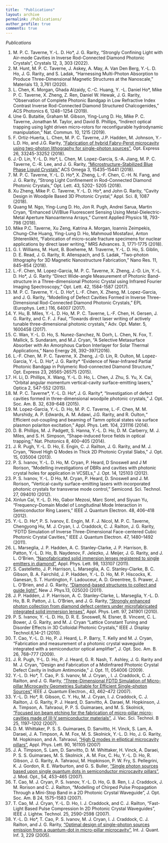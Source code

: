 ```yaml
---
title:  "Publications"
layout: archive
permalink: /Publications/
author_profile: true
comments: true
---
```

*Publications*

1. M. P. C. Taverne, Y.-L. D. Ho*, J. G. Rarity, “Strongly Confining Light with Air-mode Cavities in Inverse Rod-Connected Diamond Photonic Crystals”, Crystals 12, 3, 303 (2022).
2. M. Hunt, M. P. C. Taverne, J. Askey, A. May, A. Van Den Berg, Y.-L. D. Ho, J. G. Rarity, and S. Ladak, “Harnessing Multi-Photon Absorption to Produce Three-Dimensional Magnetic Structures at the Nanoscale,” Materials 13, 3,761 (2020).
3. L. Chen, K. Morgan, Ghada Alzaidy, C.-C. Huang, Y. -L. Daniel Ho*, Mike P. C. Taverne, X. Zheng, Z. Ren, Daniel W. Hewak, J. G. Rarity, “Observation of Complete Photonic Bandgap in Low Refractive Index Contrast Inverse Rod-Connected Diamond Structured Chalcogenides,” ACS Photonics 6, 1248−1254 (2019). 
4.	Une G. Butaitie, Graham M. Gibson, Ying-Lung D. Ho, Mike P. C. Taverne, Jonathan M. Taylor, and David B. Phillips, “Indirect optical trapping using light driven micro-rotors for reconfigurable hydrodynamic manipulation,” Nat. Commun. 10, 1215 (2019).
5. F. Ortiz-Huerta, L. Chen, M. P. C.  Taverne, J.P. Hadden, M. Johnson, Y.-L.D. Ho, and J.G. Rarity, ["Fabrication of hybrid Fabry-Perot microcavity using two-photon lithography for single-photon sources"](https://doi.org/10.1364/OE.26.033245), Opt. Express 26, 33245-33252 (2018).
6. J.-D. Lin, Y.-L. D. Ho*, L. Chen, M. Lopez-Garcia, S.-A. Jiang, M. P. C. Taverne, C.-R. Lee, and J. G. Rarity, [“Microstructure-Stabilized Blue Phase Liquid Crystals”](https://doi.org/10.1021/acsomega.8b01749) ACS Omega 3, 15435–15441 (2018).
7.	M. P. C. Taverne, Y.-L. D. Ho*, X. Zheng, L.-F. Chen, C.-H. N. Fang, and J. G. Rarity, “Strong Light Confinement in Rod-Connected Diamond Photonic Crystals,” Opt. Lett. 43, 5202- 5205 (2018).  
8.	Xu Zheng, Mike P. C. Taverne, Y.-L. D. Ho*, and John G. Rarity, “Cavity Design in Woodpile Based 3D Photonic Crystal,” Appl. Sci. 8, 1087 (2018). 
9.	Quang M. Ngo, Ying-Lung D. Ho, Jon R. Pugh, Andrei Sarua, Martin Cryan, “Enhanced UV/Blue Fluorescent Sensing Using Metal-Dielectric-Metal Aperture Nanoantenna Arrays,” Current Applied Physics 18, 793-798 (2018). 
10.	Mike P.C. Taverne, Xu Zeng, Katrina A. Morgan, Ioannis Zeimpekis, Chung-Che Huang, Ying-Lung D. Ho, Mahmoud Mostafavi, Anton Shterenlikht, “Fabrication of micro-scale fracture specimens for nuclear applications by direct laser writing,” MRS Advances. 3, 1771-1775 (2018). 
11.	G. I. Williams, M. Hunt, B. Boeheme, M. Traverne, Y.-L. D. Ho, S. Giblin, D. E. Read, J. G. Rarity, R. Allenspach, and S. Ladak, “Two-photon lithography for 3D Magnetic Nanostructure Fabrication,” Nano Res. 11, 845–854 (2018). 
12.	L.-F. Chen, M. Lopez-Garcia, M. P. C. Taverne, X. Zheng, J.-D. Lin, Y.-L. D. Ho*, J. G. Rarity “Direct Wide-angle Measurement of Photonic Band-structure in a Three-dimensional Photonic Crystal using Infrared Fourier Imaging Spectroscopy,” Opt. Lett.  42, 1584-1587 (2017). 
13.	M. P. C. Taverne, Y.-L. D. Ho*, L.-F. Chen, X. Zheng, M. Lopez-Garcia, and J. G. Rarity, “Modelling of Defect Cavities Formed in Inverse Three-Dimensional Rod-Connected Diamond Photonic Crystals,” EPL (Europhys. Lett.) 116, 64007 (2017). 
14.	Y. Hu, B. Miles, Y.-L. D. Ho, M. P. C. Taverne, L.-F. Chen, H. Gersen, J. G. Rarity, and C. F. J. Faul, “Towards direct laser writing of actively tunable three-dimensional photonic crystals,” Adv. Opt. Mater. 5, 1600458 (2017). 
15.	C. Wan, Y.-L. D. Ho, S. Nunez-Sanchez, N. Dorh, L. Chen, N. Fox, T. Mallick, S. Sundaram, and M.J. Cryan, “A Selective Metasurface Absorber with An Amorphous Carbon Interlayer for Solar Thermal Applications,” Nano Energy 26, 392–397(2016). 
16.	L.-F. Chen, M. P. C. Taverne, X. Zheng, J.-D. Lin, R. Oulton, M. Lopez-Garcia, Y.-L. D. Ho*, J. G. Rarity* “Evidence of Near-Infrared Partial Photonic Bandgap in Polymeric Rod-connected Diamond Structure,” Opt. Express 23, 26565-26575 (2015).  
17.	H. Li, D. Phillips, X. Wang, Y.-L. D. Ho, L. Chen, J. Zhu, S. Yu, X. Cai, “Orbital angular momentum vertical-cavity surface-emitting lasers,” Optica 2, 547-552 (2015). 
18.	M. P. C. Taverne*, Y.-L. D. Ho*, J. G. Rarity*, “Investigation of defect cavities formed in three-dimensional woodpile photonic crystals,” J. Opt. Soc. Am. B. 32, 639-648 (2015). 
19.	M. Lopez-Garcia, Y.-L. D. Ho, M. P. C. Taverne, L.-F. Chen, M. M. Murshidy, A. P. Edwards, A. M. Adawi, J.G. Rarity, and R. Oulton,“ Efficient out-coupling and beaming of Tamm optical states via surface plasmon polariton excitation,” Appl. Phys. Lett. 104, 231116 (2014).
20.	D. B. Phillips, M. J. Padgett, S. Hanna, Y.-L. D. Ho, D. M. Carberry, M. J. Miles, and S. H. Simpson, “Shape-induced force fields in optical trapping,” Nat. Photonics 8, 400–405 (2014).  
21.	J. R. Pugh, Y.-L. D. Ho, E. Engin, C. J. Railton, J. G. Rarity, and M. J. Cryan, "Novel High Q Modes in Thick 2D Photonic Crystal Slabs," J. Opt. 15, 035004 (2013). 
22.	P. S. Ivanov, Y.-L. D. Ho, M. Cryan, P. Heard, D Snoswell and J M Rorison, “Modelling investigations of DBRs and cavities with photonic crystal holes for application in VCSELs,” J. Opt. 14, 125103 (2012). 
23.	P. S. Ivanov, Y.-L. D Ho, M. Cryan, P. Heard, D. Snoswell and J. M. Rorison, “Vertical-cavity surface-emitting lasers with incorporated photonic crystals for transverse mode control,” Semicond. Sci. Technol. 27, 094010 (2012). 
24.	Xinlun Cai, Y.-L. D. Ho, Gabor Mezosi, Marc Sorel, and Siyuan Yu, “Frequency-Domain Model of Longitudinal Mode Interaction in Semiconductor Ring Lasers,” IEEE J. Quantum Electron. 48, 406–418 (2012). 
25.	Y.-L. D. Ho*, P. S. Ivanov, E. Engin, M. F. J. Nicol, M.  P. C. Taverne,  Chengyong Hu,  M. J. Cryan, I. J. Craddock, C. J. Railton, J. G. Rarity, “FDTD Simulation of Inverse Three-Dimensional Face-centered Cubic Photonic Crystal Cavities,” IEEE J. Quantum Electron. 47, 1480–1492 (2011). 
26.	L. Marseglia, J. P. Hadden, A. C. Stanley-Clarke, J. P. Harrison, B. Patton, Y.-L. D. Ho, B. Naydenov, F. Jelezko, J. Meijer, J. G. Rarity, and J. L. O'Brien, [“Nanofabricated solid immersion lenses registered to single emitters in diamond”](https://doi.org/10.1063/1.3573870), Appl. Phys. Lett. 98, 133107 (2011).
27.	S. Castelletto, J. P. Harrison, L. Marseglia, A. C. Stanley-Clarke, B. C. Gibson, B. A. Fairchild, J. P. Hadden, Y.-L. D. Ho, M. P. Hiscocks, K. Ganesan, S. T. Huntington, F. Ladouceur, A. D. Greentree, S. Prawer, J. L. O'Brien, and J. G. Rarity, [“Diamond-based structures to collect and guide light”](https://doi.org/10.1088/1367-2630/13/2/025020), New J. Phys.13, 025020 (2011).
28.	J. P. Hadden, J. P. Harrison, A. C. Stanley-Clarke, L. Marseglia, Y.-L. D. Ho, B. R. Patton, J. L. O’Brien, and J. G. Rarity, [“Strongly enhanced photon collection from diamond defect centers under microfabricated integrated solid immersion lenses”](https://doi.org/10.1063/1.3519847), Appl. Phys. Lett. 97, 241901 (2010).
29.	P. S. Ivanov, Y. -L. D. Ho, D. R. E. Snoswell, N. Elsner, B. Vincent, C. L. Bower, J. G. Rarity, and M. J. Cryan “Lattice Constant Tuning and Disorder Effects in 3D Colloidal Photonic Crystals,” IEEE J. Display Technol.6,14–21 (2010). 
30.	T. Cao, Y.-L. D. Ho, P. J. Heard, L. P. Barry, T. Kelly and  M. J. Cryan, “Fabrication and measurement of a photonic crystal waveguide integrated with a semiconductor optical amplifier”, J. Opt. Soc. Am. B. 26, 768–777 (2009). 
31.	J. R. Pugh, Y-L. D. Ho, P. J. Heard, G. R. Nash, T. Ashley, J. G. Rarity and M. J. Cryan, "Design and Fabrication of a Midinfrared Photonic Crystal Defect Cavity in Indium Antimonide," J. Opt. 11, 054006 (2009). 
32.	Y.-L. D. Ho*, T. Cao, P. S. Ivanov, M. J. Cryan, , I. J. Craddock, C. J. Railton, and J. G. Rarity, [“Three-Dimensional FDTD Simulation of Micro-pillar Microcavity Geometries Suitable for Efficient Single-photon Sources”](https://doi.org/10.1109/JQE.2007.897905) IEEE J. Quantum Electron., 43, 462–472 (2007). 
33.	Y.-L. D. Ho*, R. Gibson, C. Y. Hu, M. J. Cryan, I. J. Craddock, C. J. Railton, J. G. Rarity, P. J. Heard, D. Sanvitto, A. Daraei, M. Hopkinson, J. A. Timpson, A. Tahraoui, P. P. S. Guimaraes, and M. S. Skolnick, [“Focused ion beam etching for the fabrication of micro-pillar micro-cavities made of III-V semiconductor materials”](https://doi.org/10.1116/1.2749528), J. Vac. Sci. Technol. B 25, 1197–1202 (2007).
34.	D. M. Whittaker, P. S. S. Guimaraes, D. Sanvitto, H. Vinck, S. Lam, A. Daraei, J. A. Timpson, A. M. Fox, M. S. Skolnick, Y.-L. D. Ho, J. G. Rarity, M. Hopkinson, and A. Tahraoui, [“High Q modes in elliptical microcavity pillars”](https://doi.org/10.1063/1.2722683), Appl. Phys. Lett. 90, 161105 (2007)
35.	J. A. Timpson, S. Lam, D. Sanvitto, D. M. Whittaker, H. Vinck, A. Daraei, P. S. S. Guimaraes, M. S. Skolnick , A. M. Fox, C. Hu, Y.-L. D. Ho, R. Gibson, J. G. Rarity, A. Tahraoui, M. Hopkinson, P. W. Fry, S. Pellegrini, K. J. Gordon, R. E. Warburton, and G. S. Buller, [“Single photon sources based upon single quantum dots in semiconductor microcavity pillars”](https://doi.org/10.1080/09500340600785055), J. Mod. Opt., 54, 453–465 (2007). 
36.	T. Cao, M. J. Cryan, P. S. Ivanov, Y.-L. D. Ho, G. B. Ren, I. J. Craddock, J. M. Rorison and C. J. Railton, “Modelling of Chirped Pulse Propagation Through a Mini-Stop Band in a 2D Photonic Crystal Waveguide”, J. Opt. Soc. Am. B 24, 1575–1583 (2007). 
37.	T. Cao, M. J. Cryan, Y.-L. D. Ho, I. J. Craddock, and C. J. Railton, “Fast-Light Based Pulse Compression In 2D Photonic Crystal Waveguides”, IEEE J. Lightw. Technol. 25, 2590-2598 (2007). 
38.	Y.-L. D. Ho*, T. Cao, P. S. Ivanov, M. J. Cryan, I. J. Craddock, C. J. Railton, and J. G. Rarity, [“Optimal design of single-photon sources emission from a quantum-dot in micro-pillar microcavity”](https://doi.org/10.1142/S0219749905001419), Int. J. Quant. Inf. 3, 229 (2005).
